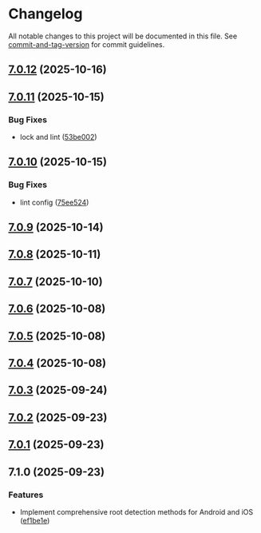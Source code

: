 # Changelog

All notable changes to this project will be documented in this file. See [commit-and-tag-version](https://github.com/absolute-version/commit-and-tag-version) for commit guidelines.

## [7.0.12](https://github.com/Cap-go/capacitor-is-root/compare/7.0.11...7.0.12) (2025-10-16)

## [7.0.11](https://github.com/Cap-go/capacitor-is-root/compare/7.0.10...7.0.11) (2025-10-15)


### Bug Fixes

* lock and lint ([53be002](https://github.com/Cap-go/capacitor-is-root/commit/53be00214cb0732d4ca3adfce6ddcc43fff30f5e))

## [7.0.10](https://github.com/Cap-go/capacitor-is-root/compare/7.0.9...7.0.10) (2025-10-15)


### Bug Fixes

* lint config ([75ee524](https://github.com/Cap-go/capacitor-is-root/commit/75ee524419c942bf6b0b504d8ecf36cfecf59a5c))

## [7.0.9](https://github.com/Cap-go/capacitor-is-root/compare/7.0.8...7.0.9) (2025-10-14)

## [7.0.8](https://github.com/Cap-go/capacitor-is-root/compare/7.0.7...7.0.8) (2025-10-11)

## [7.0.7](https://github.com/Cap-go/capacitor-is-root/compare/7.0.6...7.0.7) (2025-10-10)

## [7.0.6](https://github.com/Cap-go/capacitor-is-root/compare/7.0.5...7.0.6) (2025-10-08)

## [7.0.5](https://github.com/Cap-go/capacitor-is-root/compare/7.0.4...7.0.5) (2025-10-08)

## [7.0.4](https://github.com/Cap-go/capacitor-is-root/compare/7.0.3...7.0.4) (2025-10-08)

## [7.0.3](https://github.com/Cap-go/capacitor-is-root/compare/7.0.2...7.0.3) (2025-09-24)

## [7.0.2](https://github.com/Cap-go/capacitor-is-root/compare/7.0.1...7.0.2) (2025-09-23)

## [7.0.1](https://github.com/Cap-go/capacitor-is-root/compare/7.1.0...7.0.1) (2025-09-23)

## 7.1.0 (2025-09-23)


### Features

* Implement comprehensive root detection methods for Android and iOS ([ef1be1e](https://github.com/Cap-go/capacitor-is-root/commit/ef1be1e95ea777ec3ef0b625a52158b813ddd507))
